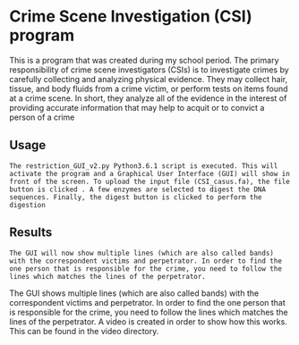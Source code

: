# Crime Scene Investigation (CSI) program
This is a program that was created during my school period.
The primary responsibility of crime scene investigators (CSIs) is to investigate crimes by carefully collecting and analyzing physical evidence. They may collect hair, tissue, and body fluids from a crime victim, or perform tests on items found at a crime scene. In short, they analyze all of the evidence in the interest of providing accurate information that may help to acquit or to convict a person of a crime

## Usage
```
The restriction_GUI_v2.py Python3.6.1 script is executed. This will activate the program and a Graphical User Interface (GUI) will show in front of the screen. To upload the input file (CSI_casus.fa), the file button is clicked . A few enzymes are selected to digest the DNA sequences. Finally, the digest button is clicked to perform the digestion
```

## Results
```
The GUI will now show multiple lines (which are also called bands) with the correspondent victims and perpetrator. In order to find the one person that is responsible for the crime, you need to follow the lines which matches the lines of the perpetrator.
```

The GUI shows multiple lines (which are also called bands) with the correspondent victims and perpetrator. In order to find the one person that is responsible for the crime, you need to follow the lines which matches the lines of the perpetrator. A video is created in order to show how this works. This can be found in the video directory.

